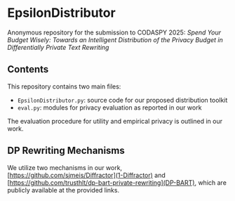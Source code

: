 # EpsilonDistributor
Anonymous repository for the submission to CODASPY 2025: *Spend Your Budget Wisely: Towards an Intelligent Distribution of the Privacy Budget in Differentially Private Text Rewriting*

## Contents
This repository contains two main files:

- `EpsilonDistributor.py`: source code for our proposed distribution toolkit
- `eval.py`: modules for privacy evaluation as reported in our work

The evaluation procedure for utility and empirical privacy is outlined in our work.

## DP Rewriting Mechanisms
We utilize two mechanisms in our work, [https://github.com/sjmeis/Diffractor](1-Diffractor) and [https://github.com/trusthlt/dp-bart-private-rewriting](DP-BART), which are publicly available at the provided links.